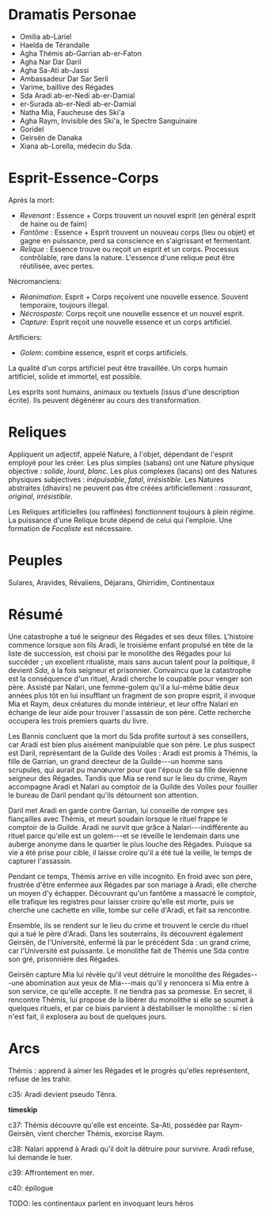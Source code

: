 # Dramatis Personae 

  - Omilia ab-Lariel
  - Haelda de Térandalle
  - Agha Thémis ab-Garrian ab-er-Faton
  - Agha Nar Dar Daril 
  - Agha Sa-Ati ab-Jassi
  - Ambassadeur Dar Sar Seril
  - Varime, baillive des Régades 
  - Sda Aradi ab-er-Nedi ab-er-Damial
  - er-Surada ab-er-Nedi ab-er-Damial
  - Natha Mia, Faucheuse des Ski'a
  - Agha Raym, Invisible des Ski'a, le Spectre Sanguinaire
  - Goridel
  - Geirsën de Danaka
  - Xiana ab-Lorella, médecin du Sda.

# Esprit-Essence-Corps

Après la mort:

  - *Revenant* : Essence + Corps trouvent un nouvel esprit (en général esprit de haine ou de faim) 
  - *Fantôme* : Essence + Esprit trouvent un nouveau corps (lieu ou objet) et gagne en puissance, perd sa conscience en s'aigrissant et fermentant.
  - *Relique* : Essence trouve ou reçoit un esprit et un corps. Processus contrôlable, rare dans la nature. L'essence d'une relique peut être réutilisée, avec pertes. 

Nécromanciens:

  - *Réanimation*: Esprit + Corps reçoivent une nouvelle essence. Souvent temporaire, toujours illegal.
  - *Nécrospaste*: Corps reçoit une nouvelle essence et un nouvel esprit. 
  - *Capture*: Esprit reçoit une nouvelle essence et un corps artificiel.

Artificiers:

  - *Golem*: combine essence, esprit et corps artificiels. 

La qualité d'un corps artificiel peut être travaillée. Un corps humain artificiel, solide et immortel, est possible.

Les esprits sont humains, animaux ou textuels (issus d'une description écrite). Ils peuvent dégénérer au cours des transformation.

# Reliques

Appliquent un adjectif, appelé Nature, à l'objet, dépendant de l'esprit employé pour les créer. Les plus simples (sabans) ont une Nature physique objective : *solide*, *lourd*, *blanc*. Les plus complexes (lacans) ont des Natures physiques subjectives : *inépuisable*, *fatal*, *irrésistible*. Les Natures abstraites (dhavirs) ne peuvent pas être créées artificiellement : *rassurant*, *original*, *irrésistible*.

Les Reliques artificielles (ou raffinées) fonctionnent toujours à plein régime. La puissance d'une Relique brute dépend de celui qui l'emploie. Une formation de *Focaliste* est nécessaire.

# Peuples 

Sulares, Aravides, Révaliens, Déjarans, Ghirridim, Continentaux

# Résumé

Une catastrophe a tué le seigneur des Régades et ses deux filles. L'histoire commence lorsque son fils Aradi, le troisième enfant propulsé en tête de la liste de succession, est choisi par le monolithe des Régades pour lui succéder ; un excellent ritualiste, mais sans aucun talent pour la politique, il devient _Sda_, à la fois seigneur et prisonnier. Convaincu que la catastrophe est la conséquence d'un rituel, Aradi cherche le coupable pour venger son père. Assisté par Nalari, une femme-golem qu'il a lui-même bâtie deux années plus tôt en lui insufflant un fragment de son propre esprit, il invoque Mia et Raym, deux créatures du monde intérieur, et leur offre Nalari en échange de leur aide pour trouver l'assassin de son père. Cette recherche occupera les trois premiers quarts du livre.

Les Bannis concluent que la mort du Sda profite surtout à ses conseillers, car Aradi est bien plus aisément manipulable que son père. Le plus suspect est Daril, représentant de la Guilde des Voiles : Aradi est promis à Thémis, la fille de Garrian, un grand directeur de la Guilde---un homme sans scrupules, qui aurait pu manœuvrer pour que l'époux de sa fille devienne seigneur des Régades. Tandis que Mia se rend sur le lieu du crime, Raym accompagne Aradi et Nalari au comptoir de la Guilde des Voiles pour fouiller le bureau de Daril pendant qu'ils détournent son attention. 

Daril met Aradi en garde contre Garrian, lui conseille de rompre ses fiançailles avec Thémis, et meurt soudain lorsque le rituel frappe le comptoir de la Guilde. Aradi ne survit que grâce à Nalari---indifférente au rituel parce qu'elle est un golem---et se réveille le lendemain dans une auberge anonyme dans le quartier le plus louche des Régades. Puisque sa vie a été prise pour cible, il laisse croire qu'il a été tué la veille, le temps de capturer l'assassin.

Pendant ce temps, Thémis arrive en ville incognito. En froid avec son père, frustrée d'être enfermée aux Régades par son mariage à Aradi, elle cherche un moyen d'y échapper. Découvrant qu'un fantôme a massacré le comptoir, elle trafique les registres pour laisser croire qu'elle est morte, puis se cherche une cachette en ville, tombe sur celle d'Aradi, et fait sa rencontre.

Ensemble, ils se rendent sur le lieu du crime et trouvent le cercle du rituel qui a tué le père d'Aradi. Dans les souterrains, ils découvrent également Geirsën, de l'Université, enfermé là par le précédent Sda : un grand crime, car l'Université est puissante. Le monolithe fait de Thémis une Sda contre son gré, prisonnière des Régades. 

Geirsën capture Mia lui révèle qu'il veut détruire le monolithe des Régades---une abomination aux yeux de Mia---mais qu'il y renoncera si Mia entre à son service, ce qu'elle accepte. Il ne tiendra pas sa promesse. En secret, il rencontre Thémis, lui propose de la libérer du monolithe si elle se soumet à quelques rituels, et par ce biais parvient à déstabiliser le monolithe : si rien n'est fait, il explosera au bout de quelques jours. 

# Arcs

Thémis : apprend à aimer les Régades et le progrès qu'elles représentent, refuse de les trahir.

c35: Aradi devient pseudo Tënra.

**timeskip**

c37: Thémis découvre qu'elle est enceinte. Sa-Ati, possédée par Raym-Geirsën, vient chercher Thémis, exorcise Raym.

c38: Nalari apprend à Aradi qu'il doit la détruire pour survivre. Aradi refuse, lui demande le tuer.

c39: Affrontement en mer. 

c40: épilogue

TODO: les continentaux parlent en invoquant leurs héros